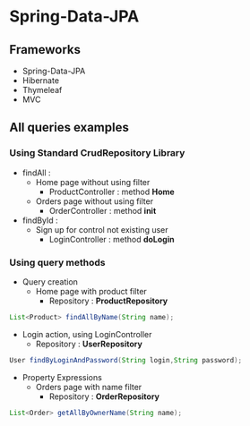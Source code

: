 # Spring-Data-JPA

## Frameworks

* Spring-Data-JPA
* Hibernate
* Thymeleaf
* MVC

## All queries examples

### Using Standard CrudRepository Library

* findAll :
  * Home page without using filter
    * ProductController : method __Home__
  * Orders page without using filter
    * OrderController : method __init__
* findById :
  * Sign up for control not existing user
    * LoginController : method __doLogin__

### Using query methods

* Query creation
  * Home page with product filter
    * Repository : __ProductRepository__
```java
List<Product> findAllByName(String name);
```
  * Login action, using LoginController
    * Repository : __UserRepository__
```java
User findByLoginAndPassword(String login,String password);
```
* Property Expressions
  * Orders page with name filter
    * Repository : __OrderRepository__
```java
List<Order> getAllByOwnerName(String name);
```